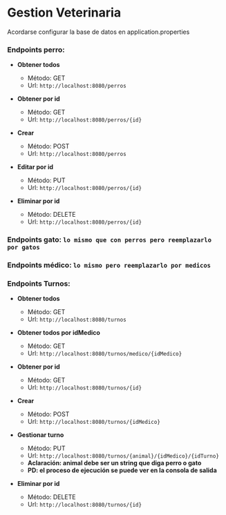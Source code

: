 # Gestion Veterinaria

Acordarse configurar la base de datos en application.properties

### Endpoints perro:

- **Obtener todos**
  - Método: GET
  - Url: `http://localhost:8080/perros`


- **Obtener por id**
    - Método: GET
    - Url: `http://localhost:8080/perros/{id}`
  

- **Crear**
    - Método: POST
    - Url: `http://localhost:8080/perros`


- **Editar por id**
    - Método: PUT
    - Url: `http://localhost:8080/perros/{id}`


- **Eliminar por id**
    - Método: DELETE
    - Url: `http://localhost:8080/perros/{id}`


### Endpoints gato: `lo mismo que con perros pero reemplazarlo por gatos`


### Endpoints médico: `lo mismo pero reemplazarlo por medicos`


### Endpoints Turnos:

- **Obtener todos**
    - Método: GET
    - Url: `http://localhost:8080/turnos`


- **Obtener todos por idMedico**
    - Método: GET
    - Url: `http://localhost:8080/turnos/medico/{idMedico}`


- **Obtener por id**
    - Método: GET
    - Url: `http://localhost:8080/turnos/{id}`



- **Crear**
    - Método: POST
    - Url: `http://localhost:8080/turnos/{idMedico}`


- **Gestionar turno**
    - Método: PUT
    - Url: `http://localhost:8080/turnos/{animal}/{idMedico}/{idTurno}`
    - **Aclaración: animal debe ser un string que diga perro o gato**
    - **PD: el proceso de ejecución se puede ver en la consola de salida**
  


- **Eliminar por id**
    - Método: DELETE
    - Url: `http://localhost:8080/turnos/{id}`